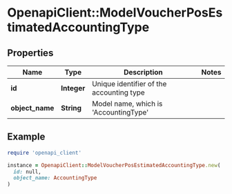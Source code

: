 # OpenapiClient::ModelVoucherPosEstimatedAccountingType

## Properties

| Name | Type | Description | Notes |
| ---- | ---- | ----------- | ----- |
| **id** | **Integer** | Unique identifier of the accounting type |  |
| **object_name** | **String** | Model name, which is &#39;AccountingType&#39; |  |

## Example

```ruby
require 'openapi_client'

instance = OpenapiClient::ModelVoucherPosEstimatedAccountingType.new(
  id: null,
  object_name: AccountingType
)
```

